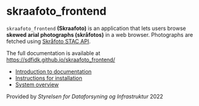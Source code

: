 # skraafoto_frontend

`skraafoto_frontend` **(Skraafoto)** is an application that lets users browse **skewed arial photographs (skråfotos)** in a web browser.
Photographs are fetched using [Skråfoto STAC API](https://github.com/SDFIdk/skraafoto_stac_public/blob/main/dokumentation.md).

The full documentation is available at https://sdfidk.github.io/skraafoto_frontend/

- [Introduction to documentation](https://sdfidk.github.io/skraafoto_frontend/introduction.html)
- [Instructions for installation](https://sdfidk.github.io/skraafoto_frontend/tutorials-installing.html)
- [System overview](https://sdfidk.github.io/skraafoto_frontend/tutorials-overview.html)

Provided by *Styrelsen for Dataforsyning og Infrastruktur* 2022
